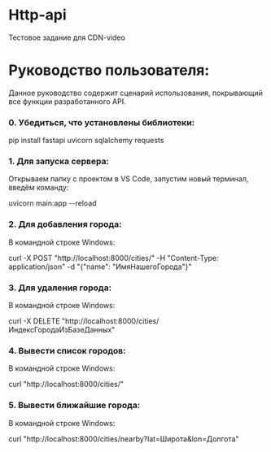 # Http-api
Тестовое задание для CDN-video

# Руководство пользователя:
Данное руководство содержит сценарий использования, покрывающий все функции разработанного API.

### 0. Убедиться, что установлены библиотеки:
pip install fastapi uvicorn sqlalchemy requests

### 1. Для запуска сервера: 
Открываем папку c проектом в VS Code, запустим новый терминал, введём команду:

uvicorn main:app --reload

### 2. Для добавления города: 
В командной строке Windows:

curl -X POST "http://localhost:8000/cities/" -H "Content-Type: application/json" -d "{\"name\": \"ИмяНашегоГорода\"}"

### 3. Для удаления города: 
В командной строке Windows:

curl -X DELETE "http://localhost:8000/cities/ИндексГородаИзБазеДанных"

### 4. Вывести список городов: 
В командной строке Windows:

curl "http://localhost:8000/cities/"

### 5. Вывести ближайшие города: 
В командной строке Windows:

curl "http://localhost:8000/cities/nearby?lat=Широта&lon=Долгота"